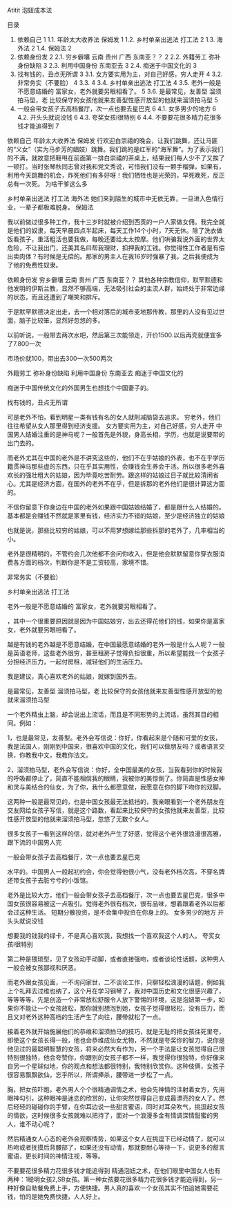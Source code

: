 Atitit 泡妞成本法 

目录
1. 依赖自己	1
1.1. 年龄太大收养法 保姆发	1
1.2. 乡村单亲出逃法 打工法	2
1.3. 海外法	2
1.4. 保姆法	2
2. 依赖身份发	2
2.1. 穷乡僻壤 云南 贵州 广西 东南亚？？	2
2.2. 外籍劳工 弥补身份缺陷	3
2.3. 利用中国身份 东南亚去	3
2.4. 痴迷于中国文化的	3
3. 找有钱的，丑点无所谓	3
3.1. 女方要实用为主，对自己好感，穷人走开	4
3.2. 非常务实（不要脸）	4
3.3. 	4
3.4. 乡村单亲出逃法 打工法	4
3.5. 老外一般是不愿意结婚的 富家女，老外就要另眼相看了。 	5
3.6. 是最常见，友善型  溜须拍马型，老 比较保守的女孩他就来友善型性感开放型的他就来溜须拍马型	5
4. 一般会带女孩子去高档餐厅，次一点也要去星巴克	6
4.1. 女多男少的地方	6
4.2. 开头头就说没钱	6
4.3. 夸奖女孩i很特别	6
4.4. 不要要花很多精力花很多钱才能追得到	7

依赖自己 
年龄太大收养法 保姆发
行欢迎白崇禧的晚会，让我们跳舞，还让马匪的“义女”（实为马步芳的娼妓）跳舞。我们跳的是红军的“海军舞”。为了表示我们的不满，就故意把鞋甩在前面第一排白崇禧的茶桌上，结果我们每人少不了又挨了一顿打。当时张琴秋同志曾对我和党文秀说，可惜我们没有一颗手榴弹，如果有，利用今天跳舞的机会，炸死他们有多好呀！我们牺牲也是光荣的，早死晚死，反正总有一次死。
为啥干爹这么多

乡村单亲出逃法 打工法
海外法
她们来到陌生的城市中无依无靠，一旦进入色情行业，一辈子都极难脱身。
保姆法

我以前做过很多种工作，我十三岁时就被介绍到西贡的一户人家做女佣。我完全就是他们的奴隶，每天早晨四点半起床，每天工作14个小时，7天无休。除了洗衣做饭看孩子，重活粗活也要我做，每晚还要给太太按摩。他们哄骗我说外面的世界太危险，不让我出门，还美其名曰帮我理财，扣押我的工钱。你觉得性工作者是有偿出卖肉体？有时候是无偿的。那家的男主人在我16岁时强暴了我，之后我便成为了他的免费性奴隶。

依赖身份发
穷乡僻壤 云南 贵州 广西 东南亚？？
其他各种宗教信仰，默罕默德和他发明的伊斯兰教，显然不够高端，无法吸引社会的主流人群，始终处于非常边缘的状态，而且还遭到了嘲笑和排斥。

于是默罕默德决定出走，去一个相对落后的城市麦地那传教，那里的人没有见过世面，脑子比较笨，显然好忽悠的多。



以前听说，一般带去两次水吧，然后第三次能领走，开价1500.以后再壳就便宜多了7.800一次

市场价就100，带出去300一次500两次


外籍劳工 弥补身份缺陷
利用中国身份 东南亚去
痴迷于中国文化的

痴迷于中国传统文化的外国男生也想找个中国妻子的。

找有钱的，丑点无所谓

可是老外不怕，看到明星一类有钱有名的女人就削减脑袋去追求。
穷老外，他们往往希望从女人那里得到经济支援。
女方要实用为主，对自己好感，穷人走开
中国男人结婚注重的是神马呢？一般首先是外貌，身高长相，学历，也就是说要带的出门去的。

而老外尤其在中国的老外是不讲究这些的，他们不在乎姑娘的外表，也不在乎学历籍贯神马那些虚的东西，只在乎其实用性，会赚钱会生养会干活。所以很多老外喜欢长的强壮粗大的姑娘，因为毕竟吃苦耐劳。跟这样的姑娘过日子就比较清闲省心。尤其是经济方面，在国外的老外不在乎，但是拆那的老外他们是很计算这方面的。

不信你留意下你身边在中国的老外如果跟中国姑娘结婚了，都是跟什么人结婚的。基本都是会赚钱不然就是家里有钱，经济实力不错的姑娘，至少是经济独立的姑娘

也就是说，那些比较穷的姑娘，可以不用梦想嫁给那些拆那的老外了，几率相当的小。

老外是很精明的，不管约会几次他都不会问你收入，但是他会默默留意你穿衣服消费各方面的档次，判断你是不是工资较高，家境不错。

非常务实（不要脸）

乡村单亲出逃法 打工法

老外一般是不愿意结婚的 富家女，老外就要另眼相看了。

，其中一个很重要原因就是因为中国姑娘穷，出去还得花他们的钱，如果你是富家女，老外就要另眼相看了。

越是有钱的老外越是不愿意结婚，在中国最愿意结婚的老外一般是什么人呢？一般是英语老师，这些老外很穷，甚至租房子觉得负担很重，所以希望能找一个女孩子分担经济压力，一起付房租，减轻他们的生活压力。

我是建议，真心喜欢老外的姑娘，就嫁到国外去。
 

是最常见，友善型  溜须拍马型，老 比较保守的女孩他就来友善型性感开放型的他就来溜须拍马型

一个老外精虫上脑，却会说出上流话，而且是不同形势的上流话，虽然其目的相同。例如：

1，也是最常见，友善型。老外会写信说：你好，你看起来是个随和可爱的女孩，我是法国人，刚刚到中国来，很喜欢中国的文化，我们可以做朋友吗？或者语言交换，你教我中文，我教你法文。

2，溜须拍马型，老外会写信说：你好，全中国最美的女孩，当我看到你的时候我的呼吸都停止了，简直不能相信我的眼睛，我被你的美惊倒了。你简直是性感女神和灵与美结合的仙女，为了你，我什么都愿意做，我愿意在你的脚下吻你的双脚。

这两种一般是最常见的，也是中国女孩最无法抵挡的，我亲眼看到一个老外朋友在交友网给女孩子写信，就是这个路数，看起来比较保守的女孩他就来友善型，比较性感开放型的他就来溜须拍马型，忽悠了无数个女人。

很多女孩子一看到这样的信，就对老外产生了好感，觉得这个老外很浪漫很高雅，跟下流的中国男人完

一般会带女孩子去高档餐厅，次一点也要去星巴克

水平的。中国男人一般起初约会，你会觉得他很小气，没有老外档次高，不穿名牌还带女孩子去脏兮兮的小饭馆。

 
老外是比较大方，他们一般会带女孩子去高档餐厅，次一点也要去星巴克，很多中国女孩很容易被这一点吸引。觉得老外很有档次，很有品味，想着跟着老外以后都会过这种生活。
短期分散投资，是不会集中投资在你身上的。
女多男少的地方
开头头就说没钱

想要我的钱我的绿卡，不是真心喜欢我，我想找一个喜欢我这个人的人。
夸奖女孩i很特别


第二种是猥琐型，见了女孩动手动脚，或者直接强吻，或者谈论性话题，这种男人一般会被女孩鄙视和厌恶。

而老外跟女孩见面，一不询问家世，二不谈论工作，只聊轻松浪漫的话题，例如我上个礼拜去过维也纳了，这个月在学习钢琴了，我对中国历史和文化很感兴趣了，等等等等，先是创造一个非常放松舒服令人放下警惕的环境，这是泡妞第一步，如果你不能让一个女孩放松，那你就别想泡到她，女孩子觉得很轻松，没有压力，而且又对老外这种高档的生活产生了向往，腰带就松了一点。

接着老外就开始施展他们的恭维和溜须拍马的技巧，就是无耻的把女孩往死里夸，即使这个女孩长得一般，他也会恭维成仙女尤物，不然就是夸奖你的智力，说你是他见过的最聪明智慧的女孩，将来必然大有作为，另一个手法是让女孩觉得自己很特别很独特，他会夸赞你，你跟别的女孩子都不一样，我觉得你很独特，你好像来自另一个星球似地，你的观点和想法都很特别，我特别欣赏你。这种伎俩，女孩子很容易飘飘欲仙，忘乎所以，所谓捧杀，腰带进一步松了一点。


胸，把女孩吓跑，老外男人个个很精通调情之术，他会先神情的注射着女方，先用眼神勾引，这种眼神是迷恋的欣赏的，让你突然觉得自己变成最漂亮的女人了。然后轻轻的碰碰你的手臂，在你耳边说一些甜言蜜语，同时对耳朵吹气，挑逗起女孩的情欲，这时候很多女孩就难以把持了，面对一个浪漫多金有情调深情甜蜜的男人，谁不动心呢？

然后精通女人心态的老外会观察情势，如果这个女人在挑逗下已经动情了，就可以热吻或者抚摸后背腰部了，如果还没有动情，那就要耐心等待一下，说更多的甜言蜜语，更长时间的神情注视，等等。


不要要花很多精力花很多钱才能追得到
精通泡妞之术，在他们眼里中国女人也有两种：1聪明女孩2,SB女孩。第一种女孩要花很多精力花很多钱才能追得到，另一种好像自助餐免费上手，方便快捷。男人真的喜欢一个女孩其实不怕追她需要花钱，怕的是她免费快捷，人人好上。

